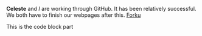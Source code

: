 <b>Celeste</b> and <i>I</i> are working through GitHub. It has been relatively successful. We both have to finish our webpages after this. <a href="http://i.stack.imgur.com/J2TBW.jpg"> Forku </a>

<p> This is the code block part </p>